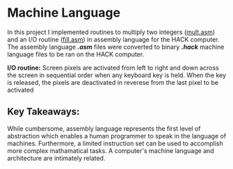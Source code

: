 # Machine Language
In this project I implemented routines to multiply two integers ([mult.asm](https://github.com/jordanvieler/The_Elements_of_Computing_Systems/blob/main/04_Machine_Language/Mult.asm)) and an I/O routine ([fill.asm](https://github.com/jordanvieler/The_Elements_of_Computing_Systems/blob/main/04_Machine_Language/Fill.asm)) in assembly language for the HACK computer. The assembly language ***.asm*** files were converted to binary ***.hack*** machine language files to be ran on the HACK computer.

**I/O routine:** Screen pixels are activated from left to right and down across the screen in sequential order when any keyboard key is held. When the key is released, the pixels are deactivated in reverese from the last pixel to be activated

## Key Takeaways:
While cumbersome, assembly language represents the first level of abstraction which enables a human programmer to speak in the language of machines. Furthermore, a limited instruction set can be used to accomplish more complex mathamatical tasks. A computer's machine language and architecture are intimately related.
